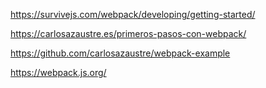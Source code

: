 https://survivejs.com/webpack/developing/getting-started/

https://carlosazaustre.es/primeros-pasos-con-webpack/

https://github.com/carlosazaustre/webpack-example

https://webpack.js.org/


